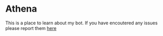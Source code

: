 # Athena
This is a place to learn about my bot.
If you have encoutered any issues please report them [here](https://github.com/AidenPearce7/Athena/issues)